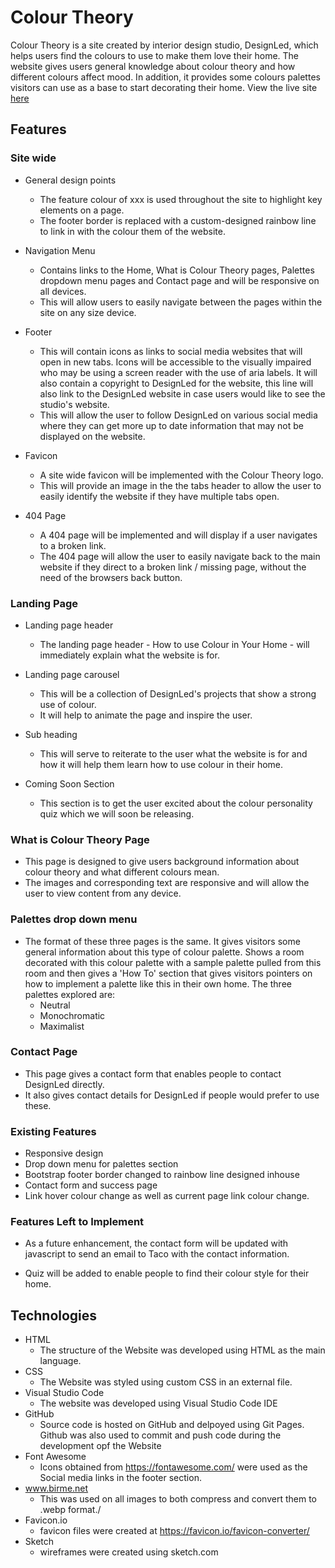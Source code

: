 # Colour Theory

Colour Theory is a site created by interior design studio, DesignLed, which helps users find the colours to use to make them love their home.  The website gives users general knowledge about colour theory and how different colours affect mood.  In addition, it provides some colours palettes visitors can use as a base to start decorating their home. View the live site [here](https://designleddublin.github.io/ColourTheory/index.html)

## Features 

### Site wide

* General design points
    * The feature colour of xxx is used throughout the site to highlight key elements on a page. 
    * The footer border is replaced with a custom-designed rainbow line to link in with the colour them of the website. 

* Navigation Menu
    * Contains links to the Home, What is Colour Theory pages, Palettes dropdown menu pages and Contact page and will be responsive on all devices.
    * This will allow users to easily navigate between the pages within the site on any size device. 

* Footer
    * This will contain icons as links to social media websites that will open in new tabs. Icons will be accessible to the visually impaired who may be using a screen reader with the use of aria labels.  It will also contain a copyright to DesignLed for the website, this line will also link to the DesignLed website in case users would like to see the studio's website. 
    * This will allow the user to follow DesignLed on various social media where they can get more up to date information that may not be displayed on the website. 

* Favicon
    * A site wide favicon will be implemented with the Colour Theory logo.
    * This will provide an image in the the tabs header to allow the user to easily identify the website if they have multiple tabs open.


* 404 Page
    * A 404 page will be implemented and will display if a user navigates to a broken link.
    * The 404 page will allow the user to easily navigate back to the main website if they direct to a broken link / missing page, without the need  of the browsers back button.

### Landing Page
* Landing page header
    * The landing page header - How to use Colour in Your Home - will immediately explain what the website is for. 
* Landing page carousel
    * This will be a collection of DesignLed's projects that show a strong use of colour.
    * It will help to animate the page and inspire the user.  

* Sub heading
    * This will serve to reiterate to the user what the website is for and how it will help them learn how to use colour in their home. 

* Coming Soon Section
    * This section is to get the user excited about the colour personality quiz which we will soon be releasing.

### What is Colour Theory Page
* This page is designed to give users background information about colour theory and what different colours mean.  
* The images and corresponding text are responsive and will allow the user to view content from any device. 

### Palettes drop down menu
* The format of these three pages is the same.  It gives visitors some general information about this type of colour palette.  Shows a room decorated with this colour palette with a sample palette pulled from this room and then gives a 'How To' section that gives visitors pointers on how to implement a palette like this in their own home.  The three palettes explored are:
    * Neutral
    * Monochromatic
    * Maximalist 

### Contact Page
* This page gives a contact form that enables people to contact DesignLed directly.  
* It also gives contact details for DesignLed if people would prefer to use these. 


### Existing Features

* Responsive design
* Drop down menu for palettes section
* Bootstrap footer border changed to rainbow line designed inhouse
* Contact form and success page
* Link hover colour change as well as current page link colour change. 

### Features Left to Implement

* As a future enhancement, the contact form will be updated with javascript to send an email to Taco with the contact information.

* Quiz will be added to enable people to find their colour style for their home. 


## Technologies

* HTML
    * The structure of the Website was developed using HTML as the main language.
* CSS
    * The Website was styled using custom CSS in an external file.
* Visual Studio Code
    * The website was developed using Visual Studio Code IDE
* GitHub
    * Source code is hosted on GitHub and delpoyed using Git Pages.  Github was also used to commit and push code during the development opf the Website
* Font Awesome
    * Icons obtained from https://fontawesome.com/ were used as the Social media links in the footer section. 
* www.birme.net
    * This was used on all images to both compress and convert them to .webp format./ 
* Favicon.io
    * favicon files were created at https://favicon.io/favicon-converter/ 
* Sketch
    * wireframes were created using sketch.com